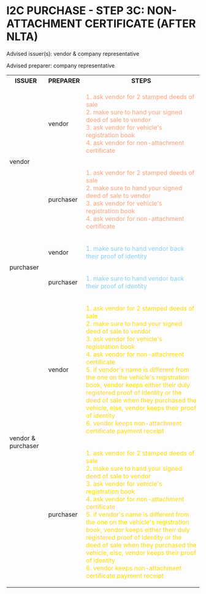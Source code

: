 # I2C PURCHASE - STEP 3C: NON-ATTACHMENT CERTIFICATE (AFTER NLTA)

Advised issuer(s): vendor & company representative

Advised preparer: company representative

<table>
  <tr>
    <th>ISSUER</th>
    <th>PREPARER</th>
    <th>STEPS</th>
  </tr>

  <tr>
    <!-- ISSUER: vendor -->
    <!-- PREPARER: vendor -->
    <td rowspan="2">vendor</td>
    <td>vendor</td>
    <td style="color: lightsalmon;">
      <ol style="padding: 0; list-style-position: inside;">
        <li>ask vendor for 2 stamped deeds of sale</li>
        <li>make sure to hand your signed deed of sale to vendor</li>
        <li>ask vendor for vehicle's registration book</li>
        <li>ask vendor for non-attachment certificate</li>
      </ol>
    </td>
  </tr>
  <tr>
    <!-- ISSUER: vendor -->
    <!-- PREPARER: purchaser -->
    <td>purchaser</td>
    <td style="color: lightsalmon;">
      <ol style="padding: 0; list-style-position: inside;">
        <li>ask vendor for 2 stamped deeds of sale</li>
        <li>make sure to hand your signed deed of sale to vendor</li>
        <li>ask vendor for vehicle's registration book</li>
        <li>ask vendor for non-attachment certificate</li>
      </ol>
    </td>
  </tr>

  <tr>
    <!-- ISSUER: purchaser -->
    <!-- PREPARER: vendor -->
    <td rowspan="2">purchaser</td>
    <td>vendor</td>
    <td style="color: lightskyblue;">
      <ol style="padding: 0; list-style-position: inside;">
        <li>make sure to hand vendor back their proof of identity</li>
      </ol>
    </td>
  </tr>
  <tr>
    <!-- ISSUER: purchaser -->
    <!-- PREPARER: purchaser -->
    <td>purchaser</td>
    <td style="color: lightskyblue;">
      <ol style="padding: 0; list-style-position: inside;">
        <li>make sure to hand vendor back their proof of identity</li>
      </ol>
    </td>
  </tr>

  <tr>
    <!-- ISSUER: vendor & purchaser -->
    <!-- PREPARER: vendor -->
    <td rowspan="2">vendor & purchaser</td>
    <td>vendor</td>
    <td style="color: gold;">
      <ol style="padding: 0; list-style-position: inside;">
        <li>ask vendor for 2 stamped deeds of sale</li>
        <li>make sure to hand your signed deed of sale to vendor</li>
        <li>ask vendor for vehicle's registration book</li>
        <li>ask vendor for non-attachment certificate</li>
        <li>if vendor's name is different from the one on the vehicle's registration book, vendor keeps either their duly registered proof of identity or the deed of sale when they purchased the vehicle, else, vendor keeps their proof of identity</li>
        <li>vendor keeps non-attachment certificate payment receipt</li>
      </ol>
    </td>
  </tr>
  <tr>
    <!-- ISSUER: vendor & purchaser -->
    <!-- PREPARER: purchaser -->
    <td>purchaser</td>
    <td style="color: gold;">
      <ol style="padding: 0; list-style-position: inside;">
        <li>ask vendor for 2 stamped deeds of sale</li>
        <li>make sure to hand your signed deed of sale to vendor</li>
        <li>ask vendor for vehicle's registration book</li>
        <li>ask vendor for non-attachment certificate</li>
        <li>if vendor's name is different from the one on the vehicle's registration book, vendor keeps either their duly registered proof of identity or the deed of sale when they purchased the vehicle, else, vendor keeps their proof of identity</li>
        <li>vendor keeps non-attachment certificate payment receipt</li>
      </ol>
    </td>
  </tr>
</table>
